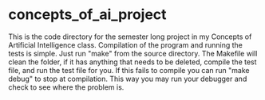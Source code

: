 # concepts_of_ai_project
This is the code directory for the semester long project in my Concepts of Artificial Intelligence class.
Compilation of the program and running the tests is simple. Just run "make" from the source directory.
The Makefile will clean the folder, if it has anything that needs to be deleted, compile the test file,
and run the test file for you. If this fails to compile you can run "make debug" to stop at compilation.
This way you may run your debugger and check to see where the problem is.